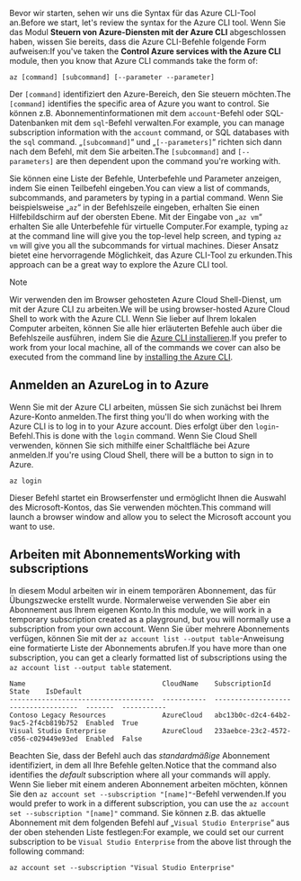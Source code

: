 <span data-ttu-id="45305-101">Bevor wir starten, sehen wir uns die Syntax für das Azure CLI-Tool an.</span><span class="sxs-lookup"><span data-stu-id="45305-101">Before we start, let's review the syntax for the Azure CLI tool.</span></span> <span data-ttu-id="45305-102">Wenn Sie das Modul **Steuern von Azure-Diensten mit der Azure CLI** abgeschlossen haben, wissen Sie bereits, dass die Azure CLI-Befehle folgende Form aufweisen:</span><span class="sxs-lookup"><span data-stu-id="45305-102">If you've taken the **Control Azure services with the Azure CLI** module, then you know that Azure CLI commands take the form of:</span></span>

```azurecli
az [command] [subcommand] [--parameter --parameter]
```

<span data-ttu-id="45305-103">Der `[command]` identifiziert den Azure-Bereich, den Sie steuern möchten.</span><span class="sxs-lookup"><span data-stu-id="45305-103">The `[command]` identifies the specific area of Azure you want to control.</span></span> <span data-ttu-id="45305-104">Sie können z.B. Abonnementinformationen mit dem `account`-Befehl oder SQL-Datenbanken mit dem `sql`-Befehl verwalten.</span><span class="sxs-lookup"><span data-stu-id="45305-104">For example, you can manage subscription information with the `account` command, or SQL databases with the `sql` command.</span></span> <span data-ttu-id="45305-105">„`[subcommand]`“ und „`[--parameters]`“ richten sich dann nach dem Befehl, mit dem Sie arbeiten.</span><span class="sxs-lookup"><span data-stu-id="45305-105">The `[subcommand]` and `[--parameters]` are then dependent upon the command you're working with.</span></span> 

<span data-ttu-id="45305-106">Sie können eine Liste der Befehle, Unterbefehle und Parameter anzeigen, indem Sie einen Teilbefehl eingeben.</span><span class="sxs-lookup"><span data-stu-id="45305-106">You can view a list of commands, subcommands, and parameters by typing in a partial command.</span></span> <span data-ttu-id="45305-107">Wenn Sie beispielsweise „`az`“ in der Befehlszeile eingeben, erhalten Sie einen Hilfebildschirm auf der obersten Ebene. Mit der Eingabe von „`az vm`“ erhalten Sie alle Unterbefehle für virtuelle Computer.</span><span class="sxs-lookup"><span data-stu-id="45305-107">For example, typing `az` at the command line will give you the top-level help screen, and typing `az vm` will give you all the subcommands for virtual machines.</span></span> <span data-ttu-id="45305-108">Dieser Ansatz bietet eine hervorragende Möglichkeit, das Azure CLI-Tool zu erkunden.</span><span class="sxs-lookup"><span data-stu-id="45305-108">This approach can be a great way to explore the Azure CLI tool.</span></span>

> [!NOTE]
> <span data-ttu-id="45305-109">Wir verwenden den im Browser gehosteten Azure Cloud Shell-Dienst, um mit der Azure CLI zu arbeiten.</span><span class="sxs-lookup"><span data-stu-id="45305-109">We will be using browser-hosted Azure Cloud Shell to work with the Azure CLI.</span></span> <span data-ttu-id="45305-110">Wenn Sie lieber auf Ihrem lokalen Computer arbeiten, können Sie alle hier erläuterten Befehle auch über die Befehlszeile ausführen, indem Sie die [Azure CLI installieren](https://docs.microsoft.com/cli/azure/install-azure-cli?view=azure-cli-latest).</span><span class="sxs-lookup"><span data-stu-id="45305-110">If you prefer to work from your local machine, all of the commands we cover can also be executed from the command line by [installing the Azure CLI](https://docs.microsoft.com/cli/azure/install-azure-cli?view=azure-cli-latest).</span></span>

## <a name="log-in-to-azure"></a><span data-ttu-id="45305-111">Anmelden an Azure</span><span class="sxs-lookup"><span data-stu-id="45305-111">Log in to Azure</span></span>

<span data-ttu-id="45305-112">Wenn Sie mit der Azure CLI arbeiten, müssen Sie sich zunächst bei Ihrem Azure-Konto anmelden.</span><span class="sxs-lookup"><span data-stu-id="45305-112">The first thing you'll do when working with the Azure CLI is to log in to your Azure account.</span></span> <span data-ttu-id="45305-113">Dies erfolgt über den `login`-Befehl.</span><span class="sxs-lookup"><span data-stu-id="45305-113">This is done with the `login` command.</span></span> <span data-ttu-id="45305-114">Wenn Sie Cloud Shell verwenden, können Sie sich mithilfe einer Schaltfläche bei Azure anmelden.</span><span class="sxs-lookup"><span data-stu-id="45305-114">If you're using Cloud Shell, there will be a button to sign in to Azure.</span></span>

```azurecli
az login
```

<span data-ttu-id="45305-115">Dieser Befehl startet ein Browserfenster und ermöglicht Ihnen die Auswahl des Microsoft-Kontos, das Sie verwenden möchten.</span><span class="sxs-lookup"><span data-stu-id="45305-115">This command will launch a browser window and allow you to select the Microsoft account you want to use.</span></span>

## <a name="working-with-subscriptions"></a><span data-ttu-id="45305-116">Arbeiten mit Abonnements</span><span class="sxs-lookup"><span data-stu-id="45305-116">Working with subscriptions</span></span>

<span data-ttu-id="45305-117">In diesem Modul arbeiten wir in einem temporären Abonnement, das für Übungszwecke erstellt wurde. Normalerweise verwenden Sie aber ein Abonnement aus Ihrem eigenen Konto.</span><span class="sxs-lookup"><span data-stu-id="45305-117">In this module, we will work in a temporary subscription created as a playground, but you will normally use a subscription from your own account.</span></span> <span data-ttu-id="45305-118">Wenn Sie über mehrere Abonnements verfügen, können Sie mit der `az account list --output table`-Anweisung eine formatierte Liste der Abonnements abrufen.</span><span class="sxs-lookup"><span data-stu-id="45305-118">If you have more than one subscription, you can get a clearly formatted list of subscriptions using the `az account list --output table` statement.</span></span>

```
Name                                  CloudName    SubscriptionId                        State    IsDefault
------------------------------------  -----------  ------------------------------------  -------  -----------
Contoso Legacy Resources              AzureCloud   abc13b0c-d2c4-64b2-9ac5-2f4cb819b752  Enabled  True
Visual Studio Enterprise              AzureCloud   233aebce-23c2-4572-c056-c029449e93ed  Enabled  False
```

<span data-ttu-id="45305-119">Beachten Sie, dass der Befehl auch das _standardmäßige_ Abonnement identifiziert, in dem all Ihre Befehle gelten.</span><span class="sxs-lookup"><span data-stu-id="45305-119">Notice that the command also identifies the _default_ subscription where all your commands will apply.</span></span> <span data-ttu-id="45305-120">Wenn Sie lieber mit einem anderen Abonnement arbeiten möchten, können Sie den `az account set --subscription "[name]"`-Befehl verwenden.</span><span class="sxs-lookup"><span data-stu-id="45305-120">If you would prefer to work in a different subscription, you can use the `az account set --subscription "[name]"` command.</span></span> <span data-ttu-id="45305-121">Sie können z.B. das aktuelle Abonnement mit dem folgenden Befehl auf „`Visual Studio Enterprise`“ aus der oben stehenden Liste festlegen:</span><span class="sxs-lookup"><span data-stu-id="45305-121">For example, we could set our current subscription to be `Visual Studio Enterprise` from the above list through the following command:</span></span>

```azurecli
az account set --subscription "Visual Studio Enterprise"
```